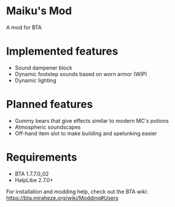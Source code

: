 
# Maiku's Mod

A mod for BTA 



# Implemented features
- Sound dampener block
- Dynamic footstep sounds based on worn armor (WIP)
- Dynamic lighting

# Planned features
- Gummy bears that give effects similar to modern MC's potions
- Atmospheric soundscapes
- Off-hand item slot to make building and spelunking easier

# Requirements
- BTA 1.7.7.0_02
- HalpLibe 2.7.0+

For installation and modding help, check out the BTA wiki: https://bta.miraheze.org/wiki/Modding#Users